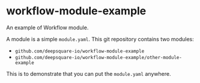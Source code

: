# workflow-module-example

An example of Workflow module.

A module is a simple `module.yaml`. This git repository contains two modules:

- `github.com/deepsquare-io/workflow-module-example`
- `github.com/deepsquare-io/workflow-module-example/other-module-example`

This is to demonstrate that you can put the `module.yaml` anywhere.
